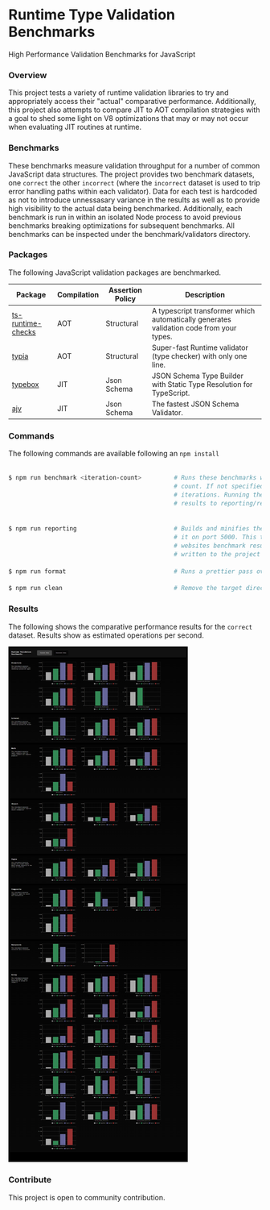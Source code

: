 # Runtime Type Validation Benchmarks

High Performance Validation Benchmarks for JavaScript

### Overview

This project tests a variety of runtime validation libraries to try and appropriately access their "actual" comparative performance. Additionally, this project also attempts to compare JIT to AOT compilation strategies with a goal to shed some light on V8 optimizations that may or may not occur when evaluating JIT routines at runtime.

### Benchmarks

These benchmarks measure validation throughput for a number of common JavaScript data structures. The project provides two benchmark datasets, one `correct` the other `incorrect` (where the `incorrect` dataset is used to trip error handling paths within each validator). Data for each test is hardcoded as not to introduce unnessasary variance in the results as well as to provide high visibility to the actual data being benchmarked. Additionally, each benchmark is run in within an isolated Node process to avoid previous benchmarks breaking optimizations for subsequent benchmarks. All benchmarks can be inspected under the benchmark/validators directory.

### Packages

The following JavaScript validation packages are benchmarked.

| Package                                                              | Compilation | Assertion Policy | Description                                                                                |
|---                                                                   |---          |---               |---                                                                                         |
| [ts-runtime-checks](https://github.com/GoogleFeud/ts-runtime-checks) | AOT         | Structural       | A typescript transformer which automatically generates validation code from your types.    |
| [typia](https://github.com/samchon/typia)                            | AOT         | Structural       | Super-fast Runtime validator (type checker) with only one line.                            |
| [typebox](https://github.com/sinclairzx81/typebox)                   | JIT         | Json Schema      | JSON Schema Type Builder with Static Type Resolution for TypeScript.                       |
| [ajv](https://github.com/ajv-validator/ajv)                          | JIT         | Json Schema      | The fastest JSON Schema Validator.                                                         |


### Commands

The following commands are available following an `npm install`

```bash

$ npm run benchmark <iteration-count>         # Runs these benchmarks with an optional iteration 
                                              # count. If not specified the default is 10 million
                                              # iterations. Running the benchmark will write
                                              # results to reporting/results/<lib>/<test>.json.


$ npm run reporting                           # Builds and minifies the reporting website and serves
                                              # it on port 5000. This task will also capture the current 
                                              # websites benchmark results (see image below) which is 
                                              # written to the project root (screenshot.png)

$ npm run format                              # Runs a prettier pass over the project.

$ npm run clean                               # Remove the target directory.
```


### Results

The following shows the comparative performance results for the `correct` dataset. Results show as estimated operations per second.

![](screenshot.png)

### Contribute

This project is open to community contribution.